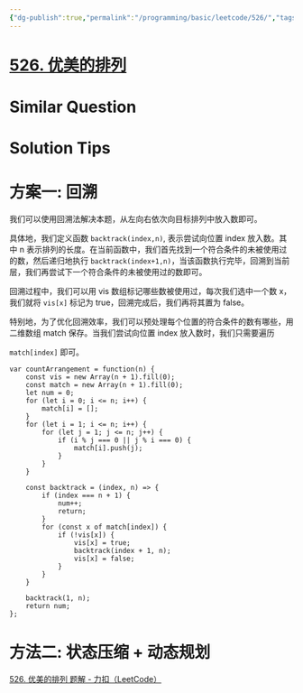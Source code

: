 ```yaml
---
{"dg-publish":true,"permalink":"/programming/basic/leetcode/526/","tags":["leetcode/backtracking","leetcode/unsolved","leetcode/dp/status-compression"]}
---
```



# [526. 优美的排列](https://leetcode.cn/problems/beautiful-arrangement/)

# Similar Question

# Solution Tips

# 方案一: 回溯

我们可以使用回溯法解决本题，从左向右依次向目标排列中放入数即可。

具体地，我们定义函数 `backtrack(index,n)`, 表示尝试向位置 index 放入数。其中 n 表示排列的长度。在当前函数中，我们首先找到一个符合条件的未被使用过的数，然后递归地执行 `backtrack(index+1,n)`，当该函数执行完毕，回溯到当前层，我们再尝试下一个符合条件的未被使用过的数即可。

回溯过程中，我们可以用 vis 数组标记哪些数被使用过，每次我们选中一个数 x，我们就将 `vis[x]` 标记为 true，回溯完成后，我们再将其置为 false。

特别地，为了优化回溯效率，我们可以预处理每个位置的符合条件的数有哪些，用二维数组 match 保存。当我们尝试向位置 index 放入数时，我们只需要遍历

`match[index]` 即可。

```JS
var countArrangement = function(n) {
    const vis = new Array(n + 1).fill(0);
    const match = new Array(n + 1).fill(0);
    let num = 0;
    for (let i = 0; i <= n; i++) {
        match[i] = [];
    }
    for (let i = 1; i <= n; i++) {
        for (let j = 1; j <= n; j++) {
            if (i % j === 0 || j % i === 0) {
                match[i].push(j);
            }
        }
    }
	
    const backtrack = (index, n) => {
        if (index === n + 1) {
            num++;
            return;
        }
        for (const x of match[index]) {
            if (!vis[x]) {
                vis[x] = true;
                backtrack(index + 1, n);
                vis[x] = false;
            }
        }
    }
    
    backtrack(1, n);
    return num;
};
```

# 方法二: 状态压缩 + 动态规划

[526. 优美的排列 题解 - 力扣（LeetCode）](https://leetcode.cn/problems/beautiful-arrangement/solution/gong-shui-san-xie-xiang-jie-liang-chong-vgsia/)
